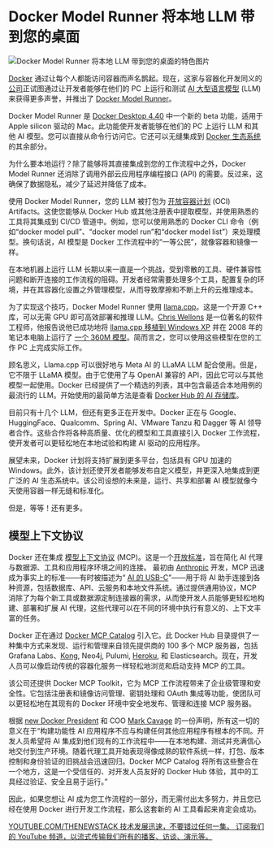 # Docker Model Runner 将本地 LLM 带到您的桌面

![Docker Model Runner 将本地 LLM 带到您的桌面的特色图片](https://cdn.thenewstack.io/media/2025/04/a94b6455-hu-chen-jazlbmkqf0u-unsplash-1024x684.jpg)

[Docker](https://www.docker.com/) 通过让每个人都能访问容器而声名鹊起。现在，这家与容器化开发同义的[公司](https://www.docker.com/?utm_content=inline+mention)正试图通过让开发者能够在他们的 PC 上运行和测试 [AI 大型语言模型](https://thenewstack.io/LLM/) (LLM) 来获得更多声誉，并推出了 [Docker Model Runner](https://www.docker.com/blog/introducing-docker-model-runner/)。

Docker Model Runner 是 [Docker Desktop 4.40](https://www.docker.com/blog/docker-desktop-4-40/) 中一个新的 beta 功能，适用于 Apple silicon 驱动的 Mac。此功能使开发者能够在他们的 PC 上运行 LLM 和其他 AI 模型。您可以直接从命令行访问它。它还可以无缝集成到 [Docker 生态系统](https://thenewstack.io/docker-basics-how-to-use-dockerfiles/)的其余部分。

为什么要本地运行？除了能够将其直接集成到您的工作流程中之外，Docker Model Runner 还消除了调用外部云应用程序编程接口 (API) 的需要。反过来，这确保了数据隐私，减少了延迟并降低了成本。

使用 Docker Model Runner，您的 LLM 被打包为 [开放容器计划](https://thenewstack.io/open-container-initiative-launches-container-image-format-spec/) (OCI) Artifacts。这使您能够从 Docker Hub 或其他注册表中提取模型，并使用熟悉的工具将其集成到 CI/CD 管道中。例如，您可以使用熟悉的 Docker CLI 命令（例如“docker model pull”、“docker model run”和“docker model list”）来处理模型。换句话说，AI 模型是 Docker 工作流程中的“一等公民”，就像容器和镜像一样。

在本地机器上运行 LLM 长期以来一直是一个挑战，受到零散的工具、硬件兼容性问题和断开连接的工作流程的阻碍。开发者经常需要处理多个工具，配置复杂的环境，并在其容器化设置之外管理模型，从而导致摩擦和不断上升的云推理成本。

为了实现这个技巧，Docker Model Runner 使用 [llama.cpp](https://github.com/ggml-org/llama.cpp)。这是一个开源 C++ 库，可以无需 GPU 即可高效部署和推理 LLM。[Chris Wellons](https://nullprogram.com/about/) 是一位著名的软件工程师，他报告说他已成功地将 [llama.cpp 移植到 Windows XP](https://nullprogram.com/blog/2024/11/10/) 并在 2008 年的笔记本电脑上运行了 [一个 360M 模型](https://huggingface.co/HuggingFaceTB/SmolLM2-360M-Instruct)。简而言之，您可以使用这些模型在您的工作 PC 上完成实际工作。

顾名思义，Llama.cpp 可以很好地与 Meta AI 的 LLaMA LLM 配合使用。但是，它不限于 LLaMA 模型。由于它使用了与 OpenAI 兼容的 API，因此它可以与其他模型一起使用。Docker 已经提供了一个精选的列表，其中包含最适合本地用例的最流行的 LLM。开始使用的最简单方法是查看 [Docker Hub 的 AI 存储库](https://hub.docker.com/u/ai)。

目前只有十几个 LLM，但还有更多正在开发中。Docker 正在与 Google、HuggingFace、Qualcomm、Spring AI、VMware Tanzu 和 Dagger 等 AI 领导者合作。这些合作将各种高质量、优化的模型和工具直接引入 Docker 工作流程，使开发者可以更轻松地在本地试验和构建 AI 驱动的应用程序。

展望未来，Docker 计划将支持扩展到更多平台，包括具有 GPU 加速的 Windows。此外，该计划还使开发者能够发布自定义模型，并更深入地集成到更广泛的 AI 生态系统中。该公司设想的未来是，运行、共享和部署 AI 模型就像今天使用容器一样无缝和标准化。

但是，等等！还有更多。

## 模型上下文协议

Docker 还在集成 [模型上下文协议](https://thenewstack.io/model-context-protocol-bridges-llms-to-the-apps-they-need/) (MCP)。这是一个[开放标准](https://thenewstack.io/mcp-the-missing-link-between-ai-agents-and-apis/)，旨在简化 AI 代理与数据源、工具和应用程序环境之间的连接。
最初由 [Anthropic](https://www.anthropic.com/) 开发，MCP 迅速成为事实上的标准——有时被描述为“ [AI 的 USB-C](https://modelcontextprotocol.io/introduction)”——用于将 AI 助手连接到各种资源，包括数据库、API、云服务和本地文件系统。通过提供通用协议，MCP 消除了为每个新工具或数据源定制连接器的需求，从而使开发人员能够更轻松地构建、部署和扩展 AI 代理，这些代理可以在不同的环境中执行有意义的、上下文丰富的任务。

Docker 正在通过 [Docker MCP Catalog](https://www.docker.com/blog/introducing-docker-mcp-catalog-and-toolkit/) 引入它。此 Docker Hub 目录提供了一种集中方式来发现、运行和管理来自领先提供商的 100 多个 MCP 服务器，包括 Grafana Labs、[Kong](https://konghq.com/?utm_content=inline+mention), Neo4j, Pulumi, [Heroku](https://www.heroku.com/?utm_content=inline+mention), 和 Elasticsearch。现在，开发人员可以像启动传统的容器化服务一样轻松地浏览和启动支持 MCP 的工具。

该公司还提供 Docker MCP Toolkit，它为 MCP 工作流程带来了企业级管理和安全性。它包括注册表和镜像访问管理、密钥处理和 OAuth 集成等功能，使团队可以更轻松地在其现有的 Docker 环境中安全地发布、管理和连接 MCP 服务器。

根据 [new Docker President](https://www.globenewswire.com/news-release/2025/03/05/3037425/0/en/Docker-Appoints-Mark-Cavage-as-President-and-Chief-Operating-Officer-to-Accelerate-Next-Phase-of-Growth.html) 和 COO [Mark Cavage](https://www.linkedin.com/in/mcavage/) 的一份声明，所有这一切的意义在于“构建功能性 AI 应用程序不应与构建任何其他应用程序有根本的不同。开发人员希望将 AI 集成到他们现有的工作流程中——在本地构建、测试并充满信心地交付到生产环境。随着代理工具开始表现得像成熟的软件系统一样，打包、版本控制和身份验证的旧挑战会迅速回归。Docker MCP Catalog 将所有这些整合在一个地方，这是一个受信任的、对开发人员友好的 Docker Hub 体验，其中的工具经过验证、安全且易于运行。”

因此，如果您想让 AI 成为您工作流程的一部分，而无需付出太多努力，并且您已经在使用 Docker 进行开发工作流程，那么这套新的 AI 工具看起来肯定会成功。

[YOUTUBE.COM/THENEWSTACK
技术发展迅速，不要错过任何一集。 订阅我们的 YouTube
频道，以流式传输我们所有的播客、访谈、演示等。
](https://youtube.com/thenewstack?sub_confirmation=1)